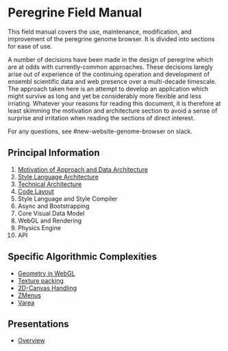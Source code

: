 # Peregrine Field Manual

This field manual covers the use, maintenance, modification, and improvement of the peregrine genome browser. It is divided into sections for ease of use.

A number of decisions have been made in the design of peregrine which are at odds with currently-common approaches. These decisions laregly arise out of experience of the continuing operation and development of ensembl scientific data and web presence over a multi-decade timescale. The approach taken here is an attempt to develop an application which might survive as long and yet be considerably more flexible and less irriating. Whatever your reasons for reading this document, it is therefore at least skimming the motivation and architecture section to avoid a sense of surprise and irritation when reading the sections of direct interest.

For any questions, see #new-website-genome-browser on slack.

## Principal Information

1. [Motivation of Approach and Data Architecture](motivation.md)
2. [Style Language Architecture](style-arch.md)
2. [Technical Architecture](tech-arch.md)
2. [Code Layout](code-layout.md)
3. Style Language and Style Compiler
4. Async and Bootstrapping
5. Core Visual Data Model
6. WebGL and Rendering
7. Physics Engine
8. API

## Specific Algorithmic Complexities

* [Geometry in WebGL](geometry.md)
* [Texture packing](alloc.md)
* [2D-Canvas Handling](canvas.md)
* [ZMenus](zmenu.md)
* [Varea](varea.md)

## Presentations

* [Overview](overview-pres.md)
